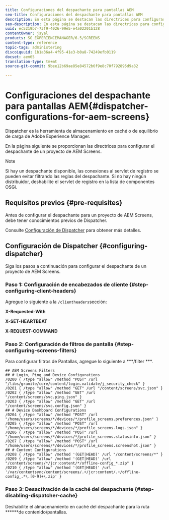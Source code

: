 ```yaml
---
title: Configuraciones del despachante para pantallas AEM
seo-title: Configuraciones del despachante para pantallas AEM
description: En esta página se destacan las directrices para configurar el despachante de un proyecto de AEM Screens.
seo-description: En esta página se destacan las directrices para configurar el despachante de un proyecto de AEM Screens.
uuid: ec5219b7-73f9-4026-99e5-e4a02201b128
contentOwner: jsyal
products: SG_EXPERIENCEMANAGER/6.5/SCREENS
content-type: reference
topic-tags: administering
discoiquuid: 1b1a36a4-4f95-41e3-b0a8-74249efb0119
docset: aem65
translation-type: tm+mt
source-git-commit: 9bee12b69ae85e84572b6f9e8c70f792895d9a32

---
```



# Configuraciones del despachante para pantallas AEM{#dispatcher-configurations-for-aem-screens}

Dispatcher es la herramienta de almacenamiento en caché o de equilibrio de carga de Adobe Experience Manager.

En la página siguiente se proporcionan las directrices para configurar el despachante de un proyecto de AEM Screens.

>[!NOTE]
>Si hay un despachante disponible, las conexiones al servlet de registro se pueden evitar filtrando las reglas del despachante.
>Si no hay ningún distribuidor, deshabilite el servlet de registro en la lista de componentes OSGi.

## Requisitos previos {#pre-requisites}

Antes de configurar el despachante para un proyecto de AEM Screens, debe tener conocimientos previos de Dispatcher.

Consulte [Configuración de Dispatcher](https://docs.adobe.com/content/help/en/experience-manager-dispatcher/using/configuring/dispatcher-configuration.html) para obtener más detalles.

## Configuración de Dispatcher {#configuring-dispatcher}

Siga los pasos a continuación para configurar el despachante de un proyecto de AEM Screens.

### Paso 1: Configuración de encabezados de cliente {#step-configuring-client-headers}

Agregue lo siguiente a la `/clientheaders`sección:

**X-Requested-With**

**X-SET-HEARTBEAT**

**X-REQUEST-COMMAND**

### Paso 2: Configuración de filtros de pantalla {#step-configuring-screens-filters}

Para configurar filtros de Pantallas, agregue lo siguiente a ***/filter ***.

```
## AEM Screens Filters
## # Login, Ping and Device Configurations
/0200 { /type "allow" /method "POST" /url "/libs/granite/core/content/login.validate/j_security_check" }
/0201 { /type "allow" /method "GET" /url "/content/screens/svc.json" }
/0202 { /type "allow" /method "GET" /url "/content/screens/svc.ping.json" }
/0203 { /type "allow" /method "GET" /url "/content/screens/svc.config.json" }
## # Device Dashboard Configurations
/0204 { /type "allow" /method "POST" /url "/home/users/screens/*/devices/*/profile_screens.preferences.json" }
/0205 { /type "allow" /method "POST" /url "/home/users/screens/*/devices/*/profile_screens.logs.json" }
/0206 { /type "allow" /method "POST" /url "/home/users/screens/*/devices/*/profile_screens.statusinfo.json" }
/0207 { /type "allow" /method "POST" /url "/home/users/screens/*/devices/*/profile_screens.screenshot.json" }
## # Content Configurations
/0208 { /type "allow" /method '(GET|HEAD)' /url "/content/screens/*" }
/0209 { /type "allow" /method '(GET|HEAD)' /url "/content/screens/*/jcr:content/*/offline-config_*.zip" }
/0210 { /type "allow" /method '(GET|HEAD)' /url '/var/contentsync/content/screens/.+/jcr:content/.+/offline-config_.*\.[0-9]+\.zip' }
```

### Paso 3: Desactivación de la caché del despachante {#step-disabling-dispatcher-cache}

Deshabilite el almacenamiento en caché del despachante para la ruta ******de contenido/pantallas.
